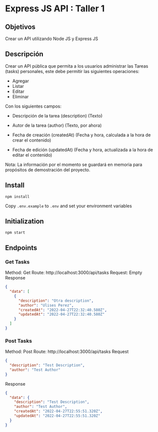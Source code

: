 # Express JS API : Taller 1

## Objetivos

Crear un API utilizando Node JS y Express JS

## Descripción

Crear un API pública que permita a
los usuarios administrar las Tareas (tasks) personales, este debe permitir las
siguientes operaciones:

- Agregar
- Listar
- Editar
- Eliminar

Con los siguientes campos:

- Descripción de la tarea (description) (Texto)

- Autor de la tarea (author) (Texto, por ahora)

- Fecha de creación (createdAt) (Fecha y hora, calculada a la hora de crear el
  contenido)

- Fecha de edición (updatedAt) (Fecha y hora, actualizada a la hora de editar el
  contenido)

Nota: La información por el momento se guardará en memoria para propósitos de
demostración del proyecto.

## Install

`npm install`

Copy `.env.example` to `.env` and set your environment variables

## Initialization

`npm start`

## Endpoints

### Get Tasks

Method: Get
Route: http://localhost:3000/api/tasks
Request: Empty
Response

```json
{
  "data": [
    {
      "description": "Otra description",
      "author": "Ulises Perez",
      "createdAt": "2022-04-27T22:32:40.580Z",
      "updatedAt": "2022-04-27T22:32:40.580Z"
    }
  ]
}
```

### Post Tasks

Method: Post
Route: http://localhost:3000/api/tasks
Request

```json
{
  "description": "Test Description",
  "author": "Test Author"
}
```

Response

```json
{
  "data": {
    "description": "Test Description",
    "author": "Test Author",
    "createdAt": "2022-04-27T22:55:51.320Z",
    "updatedAt": "2022-04-27T22:55:51.320Z"
  }
}
```
